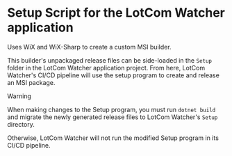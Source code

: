# Setup Script for the LotCom Watcher application

Uses WiX and WiX-Sharp to create a custom MSI builder.

This builder's unpackaged release files can be side-loaded in the `Setup` folder in the LotCom Watcher application project. From here, LotCom Watcher's CI/CD pipeline will use the setup program to create and release an MSI package.

> [!Warning]
> When making changes to the Setup program, you must run `dotnet build` and migrate the newly generated release files to LotCom Watcher's `Setup` directory. 
> 
> Otherwise, LotCom Watcher will not run the modified Setup program in its CI/CD pipeline.